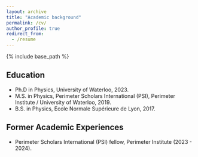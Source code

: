 ```yaml
---
layout: archive
title: "Academic background"
permalink: /cv/
author_profile: true
redirect_from:
  - /resume
---
```


{% include base_path %}

## Education
* Ph.D in Physics, University of Waterloo, 2023. 
* M.S. in Physics, Perimeter Scholars International (PSI), Perimeter Institute / University of Waterloo, 2019.
* B.S. in Physics, Ecole Normale Supérieure de Lyon, 2017.

## Former Academic Experiences
* Perimeter Scholars International (PSI) fellow, Perimeter Institute (2023 - 2024).